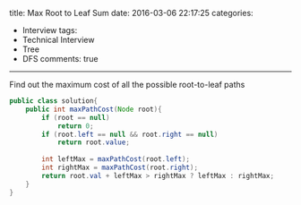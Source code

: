 title: Max Root to Leaf Sum
date: 2016-03-06 22:17:25
categories: 
- Interview
tags: 
- Technical Interview
- Tree
- DFS
comments: true
---

Find out the maximum cost of all the possible root-to-leaf paths

```java
public class solution{
	public int maxPathCost(Node root){
		if (root == null)
			return 0;
		if (root.left == null && root.right == null)
			return root.value;
		
		int leftMax = maxPathCost(root.left);
		int rightMax = maxPathCost(root.right);
		return root.val + leftMax > rightMax ? leftMax : rightMax;
	}
}
```